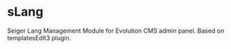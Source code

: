 # sLang
Seiger Lang Management Module for Evolution CMS admin panel. Based on templatesEdit3 plugin.
